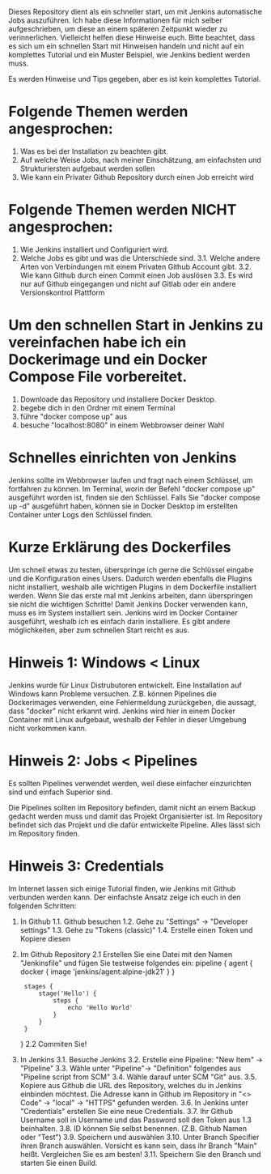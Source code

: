 Dieses Repository dient als ein schneller start, um mit Jenkins automatische Jobs auszuführen.
Ich habe diese Informationen für mich selber aufgeschrieben, um diese an einem späteren Zeitpunkt wieder zu verinnerlichen. 
Vielleicht helfen diese Hinweise euch. Bitte beachtet, dass es sich um ein schnellen Start mit Hinweisen handeln und nicht auf ein komplettes Tutorial und ein Muster Beispiel, wie Jenkins bedient werden muss.

Es werden Hinweise und Tips gegeben, aber es ist kein komplettes Tutorial. 

# Folgende Themen werden angesprochen:
1. Was es bei der Installation zu beachten gibt.
2. Auf welche Weise Jobs, nach meiner Einschätzung, am einfachsten und Strukturiersten aufgebaut werden sollen
3. Wie kann ein Privater Github Repository durch einen Job erreicht wird 

# Folgende Themen werden NICHT angesprochen:
1. Wie Jenkins installiert und Configuriert wird.
2. Welche Jobs es gibt und was die Unterschiede sind.
3.1. Welche andere Arten von Verbindungen mit einem Privaten Github Account gibt.
3.2. Wie kann Github durch einen Commit einen Job auslösen
3.3. Es wird nur auf Github eingegangen und nicht auf Gitlab oder ein andere Versionskontrol Plattform

# Um den schnellen Start in Jenkins zu vereinfachen habe ich ein Dockerimage und ein Docker Compose File vorbereitet.
1. Downloade das Repository und installiere Docker Desktop.
2. begebe dich in den Ordner mit einem Terminal
3. führe "docker compose up" aus
4. besuche "localhost:8080" in einem Webbrowser deiner Wahl

# Schnelles einrichten von Jenkins
Jenkins sollte im Webbrowser laufen und fragt nach einem Schlüssel, um fortfahren zu können. 
Im Terminal, worin der Befehl "docker compose up" ausgeführt worden ist, finden sie den Schlüssel.
Falls Sie "docker compose up -d" ausgeführt haben, können sie in Docker Desktop im erstellten Container unter Logs den Schlüssel finden.

# Kurze Erklärung des Dockerfiles
Um schnell etwas zu testen, überspringe ich gerne die Schlüssel eingabe und die Konfiguration eines Users.
Dadurch werden ebenfalls die Plugins nicht installiert, weshalb alle wichtigen Plugins in dem Dockerfile installiert werden.
Wenn Sie das erste mal mit Jenkins arbeiten, dann überspringen sie nicht die wichtigen Schritte!
Damit Jenkins Docker verwenden kann, muss es im System installiert sein. Jenkins wird im Docker Container ausgeführt, weshalb ich es einfach darin installiere. Es gibt andere möglichkeiten, aber zum schnellen Start reicht es aus.

# Hinweis 1: Windows < Linux
Jenkins wurde für Linux Distrubutoren entwickelt. 
Eine Installation auf Windows kann Probleme versuchen. Z.B. können Pipelines die Dockerimages verwenden, eine Fehlermeldung zurückgeben, die aussagt, dass "docker" nicht erkannt wird. 
Jenkins wird hier in einem Docker Container mit Linux aufgebaut, weshalb der Fehler in dieser Umgebung nicht vorkommen kann. 

# Hinweis 2: Jobs < Pipelines
Es sollten Pipelines verwendet werden, weil diese einfacher einzurichten sind und einfach Superior sind.

Die Pipelines sollten im Repository befinden, damit nicht an einem Backup gedacht werden muss und damit das Projekt Organisierter ist. 
Im Repository befindet sich das Projekt und die dafür entwickelte Pipeline.
Alles lässt sich im Repository finden.

# Hinweis 3: Credentials
Im Internet lassen sich einige Tutorial finden, wie Jenkins mit Github verbunden werden kann.
Der einfachste Ansatz zeige ich euch in den folgenden Schritten:
1. In Github
1.1. Github besuchen
1.2. Gehe zu "Settings" -> "Developer settings"
1.3. Gehe zu "Tokens (classic)"
1.4. Erstelle einen Token und Kopiere diesen

2. Im Github Repository
2.1 Erstellen Sie eine Datei mit den Namen "Jenkinsfile" und fügen Sie testweise folgendes ein:
    pipeline {
        agent {
            docker {
                image 'jenkins/agent:alpine-jdk21'
            }
        }
        
        stages {
            stage('Hello') {
                steps {
                    echo 'Hello World'
                }
            }
        }
    }
2.2 Commiten Sie!

3. In Jenkins
3.1. Besuche Jenkins
3.2. Erstelle eine Pipeline: "New Item" -> "Pipeline"
3.3. Wähle unter "Pipeline"-> "Definition" folgendes aus "Pipeline script from SCM"
3.4. Wähle darauf unter SCM "Git" aus.
3.5. Kopiere aus Github die URL des Repository, welches du in Jenkins einbinden möchtest.
  Die Adresse kann in Github im Repository in "<> Code" -> "local" -> "HTTPS" gefunden werden.
3.6. In Jenkins unter "Credentials" erstellen Sie eine neue Credentials.
3.7. Ihr Github Username soll in Username und das Password soll den Token aus 1.3 beinhalten.
3.8. ID können Sie selbst benennen. (Z.B. Github Namen oder "Test")
3.9. Speichern und auswählen
3.10. Unter Branch Specifier ihren Branch auswählen. Vorsicht es kann sein, dass ihr Branch "Main" heißt. Vergleichen Sie es am besten!
3.11. Speichern Sie den Branch und starten Sie einen Build.


